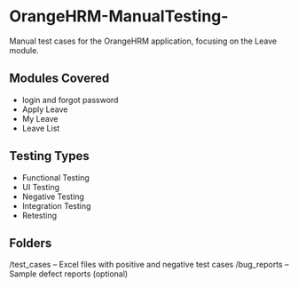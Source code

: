 # OrangeHRM-ManualTesting-
Manual test cases for the OrangeHRM application, focusing on the Leave module.

## Modules Covered
- login and forgot password
- Apply Leave
- My Leave
- Leave List

## Testing Types
- Functional Testing
- UI Testing
- Negative Testing
- Integration Testing
- Retesting

##  Folders
   /test_cases  – Excel files with positive and negative test cases
   /bug_reports  – Sample defect reports (optional)
